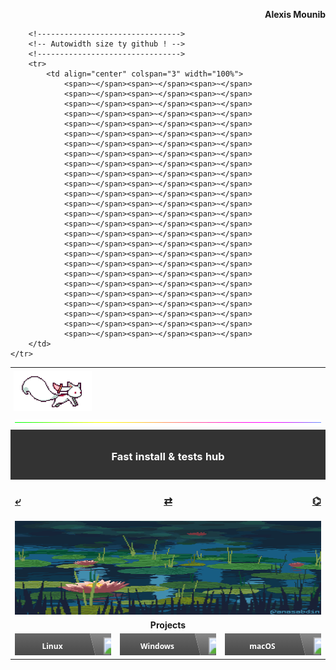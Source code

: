 <p align="right"><b>Alexis Mounib</b></p>
<table align="center" width="100%"">
	<!--------------------------->
	<!-- Icon                  -->
	<!--------------------------->
	<tr>
		<td colspan=" 3" align="left" style="padding:5px;">
			<img src="https://raw.githubusercontent.com/zoyern/zoyern/main/assets/images/icon.gif" height="64">
		</td>
	</tr>
	<!-- Séparateur -->
	<tr>
		<td colspan="3">
			<img src="https://raw.githubusercontent.com/zoyern/zoyern/main/assets/images/sep.gif" width="100%" height="10px">
		</td>
	</tr>
	<!--------------------------->
	<!-- Welcome message       -->
	<!--------------------------->
	<tr>
		<td colspan="3" align="center" bgcolor="#333" style="color: #fff; font-weight: bold; padding: 10px;">
			<h3> Fast install & tests hub</h3>
		</td>
	</tr>
	<!--------------------------->
	<!-- Navbar                -->
	<!--------------------------->
	<tr>
		<td align="left" width="33%">
			<h3>
				<a href="https://github.com/zoyern">
					⤶
				</a>
			</h3>
    	</td>
    	<td align="center" width="33%">
			<h3>
				<a href="https://github.com/zoyern#-1">
					⇄
				</a>
			</h3>
		</td>
		<td align="right" width="33%">
			<h3>
				<a href="https://github.com/zoyern/nexus#-1">
					⌬
				</a>
			</h3>
			</td>
	</tr>
	<!--------------------------->
	<!-- Banner                -->
	<!--------------------------->
	<tr>
		<td colspan="3">
			<img id="nav" src="https://raw.githubusercontent.com/zoyern/zoyern/main/assets/images/banner.gif" width="100%" height="150px">
		</td>
	</tr>
	</tr>
	<!--------------------------->
	<!-- Projets               -->
	<!--------------------------->
	<tr>
		<td align="center" colspan="3" width="100%">
			<b>Projects</b>
		</td>
	</tr>
<tr>
  <!-- Linux -->
  <td align="center" width="33%">
    <a href="https://download-directory.github.io/?url=https%3A%2F%2Fgithub.com%2Fzoyern%2Fnexus%2Ftree%2Fmain%2Fnexus" target="_blank">
      <svg xmlns="http://www.w3.org/2000/svg" width="180" height="40">
        <defs>
          <linearGradient id="gradLeft" x1="0%" y1="0%" x2="0%" y2="100%">
            <stop offset="0%" style="stop-color:#666;stop-opacity:1" />
            <stop offset="100%" style="stop-color:#444;stop-opacity:1" />
          </linearGradient>
          <linearGradient id="gradRight" x1="0%" y1="0%" x2="0%" y2="100%">
            <stop offset="0%" style="stop-color:#888;stop-opacity:1" />
            <stop offset="100%" style="stop-color:#555;stop-opacity:1" />
          </linearGradient>
          <filter id="textShadow" x="-20%" y="-20%" width="140%" height="140%">
            <feDropShadow dx="0" dy="1" stdDeviation="0.3" flood-color="#000" flood-opacity="0.25"/>
          </filter>
        </defs>
        <rect x="0" y="0" width="180" height="40" rx="5" ry="5" fill="none" stroke="#444" stroke-width="0.6"/>
        <polygon points="0,0 120,0 130,40 0,40" fill="url(#gradLeft)" />
        <polygon points="120,0 180,0 180,40 130,40" fill="url(#gradRight)" />
        <!-- Texte -->
        <text x="60" y="25" fill="#fff" font-family="Montserrat,system-ui,sans-serif" font-size="12" text-anchor="middle" font-weight="600" filter="url(#textShadow)">
          Linux
        </text>
        <!-- Logo -->
        <image href="https://cdn.jsdelivr.net/gh/simple-icons/simple-icons/icons/linux.svg" x="140" y="6" width="28" height="28"/>
      </svg>
    </a>
  </td>

  <!-- Windows -->
  <td align="center" width="33%">
    <a href="https://download-directory.github.io/?url=https%3A%2F%2Fgithub.com%2Fzoyern%2Fnexus%2Ftree%2Fmain%2Fnexus" target="_blank">
      <svg xmlns="http://www.w3.org/2000/svg" width="180" height="40">
        <defs>
          <linearGradient id="gradLeftWin" x1="0%" y1="0%" x2="0%" y2="100%">
            <stop offset="0%" style="stop-color:#666;stop-opacity:1" />
            <stop offset="100%" style="stop-color:#444;stop-opacity:1" />
          </linearGradient>
          <linearGradient id="gradRightWin" x1="0%" y1="0%" x2="0%" y2="100%">
            <stop offset="0%" style="stop-color:#888;stop-opacity:1" />
            <stop offset="100%" style="stop-color:#555;stop-opacity:1" />
          </linearGradient>
          <filter id="textShadowWin" x="-20%" y="-20%" width="140%" height="140%">
            <feDropShadow dx="0" dy="1" stdDeviation="0.3" flood-color="#000" flood-opacity="0.25"/>
          </filter>
        </defs>
        <rect x="0" y="0" width="180" height="40" rx="5" ry="5" fill="none" stroke="#444" stroke-width="0.6"/>
        <polygon points="0,0 120,0 130,40 0,40" fill="url(#gradLeftWin)" />
        <polygon points="120,0 180,0 180,40 130,40" fill="url(#gradRightWin)" />
        <!-- Texte -->
        <text x="60" y="25" fill="#fff" font-family="Montserrat,system-ui,sans-serif" font-size="12" text-anchor="middle" font-weight="600" filter="url(#textShadowWin)">
          Windows
        </text>
        <!-- Logo -->
        <image href="https://cdn.jsdelivr.net/gh/simple-icons/simple-icons/icons/windows.svg" x="140" y="6" width="28" height="28"/>
      </svg>
    </a>
  </td>

  <!-- macOS -->
  <td align="center" width="33%">
    <a href="https://download-directory.github.io/?url=https%3A%2F%2Fgithub.com%2Fzoyern%2Fnexus%2Ftree%2Fmain%2Fnexus" target="_blank">
      <svg xmlns="http://www.w3.org/2000/svg" width="180" height="40">
        <defs>
          <linearGradient id="gradLeftMac" x1="0%" y1="0%" x2="0%" y2="100%">
            <stop offset="0%" style="stop-color:#666;stop-opacity:1" />
            <stop offset="100%" style="stop-color:#444;stop-opacity:1" />
          </linearGradient>
          <linearGradient id="gradRightMac" x1="0%" y1="0%" x2="0%" y2="100%">
            <stop offset="0%" style="stop-color:#888;stop-opacity:1" />
            <stop offset="100%" style="stop-color:#555;stop-opacity:1" />
          </linearGradient>
          <filter id="textShadowMac" x="-20%" y="-20%" width="140%" height="140%">
            <feDropShadow dx="0" dy="1" stdDeviation="0.3" flood-color="#000" flood-opacity="0.25"/>
          </filter>
        </defs>
        <rect x="0" y="0" width="180" height="40" rx="5" ry="5" fill="none" stroke="#444" stroke-width="0.6"/>
        <polygon points="0,0 120,0 130,40 0,40" fill="url(#gradLeftMac)" />
        <polygon points="120,0 180,0 180,40 130,40" fill="url(#gradRightMac)" />
        <!-- Texte -->
        <text x="60" y="25" fill="#fff" font-family="Montserrat,system-ui,sans-serif" font-size="12" text-anchor="middle" font-weight="600" filter="url(#textShadowMac)">
          macOS
        </text>
        <!-- Logo -->
        <image href="https://cdn.jsdelivr.net/gh/simple-icons/simple-icons/icons/apple.svg" x="140" y="6" width="28" height="28"/>
      </svg>
    </a>
  </td>
</tr>

		<!-------------------------------->
		<!-- Autowidth size ty github ! -->
		<!-------------------------------->
		<tr>
			<td align="center" colspan="3" width="100%">
				<span>~</span><span>~</span><span>~</span>
				<span>~</span><span>~</span><span>~</span>
				<span>~</span><span>~</span><span>~</span>
				<span>~</span><span>~</span><span>~</span>
				<span>~</span><span>~</span><span>~</span>
				<span>~</span><span>~</span><span>~</span>
				<span>~</span><span>~</span><span>~</span>
				<span>~</span><span>~</span><span>~</span>
				<span>~</span><span>~</span><span>~</span>
				<span>~</span><span>~</span><span>~</span>
				<span>~</span><span>~</span><span>~</span>
				<span>~</span><span>~</span><span>~</span>
				<span>~</span><span>~</span><span>~</span>
				<span>~</span><span>~</span><span>~</span>
				<span>~</span><span>~</span><span>~</span>
				<span>~</span><span>~</span><span>~</span>
				<span>~</span><span>~</span><span>~</span>
				<span>~</span><span>~</span><span>~</span>
				<span>~</span><span>~</span><span>~</span>
				<span>~</span><span>~</span><span>~</span>
				<span>~</span><span>~</span><span>~</span>
				<span>~</span><span>~</span><span>~</span>
				<span>~</span><span>~</span><span>~</span>
				<span>~</span><span>~</span><span>~</span>
				<span>~</span><span>~</span><span>~</span>
				<span>~</span><span>~</span><span>~</span>
		</td>
	</tr>
</table>


















